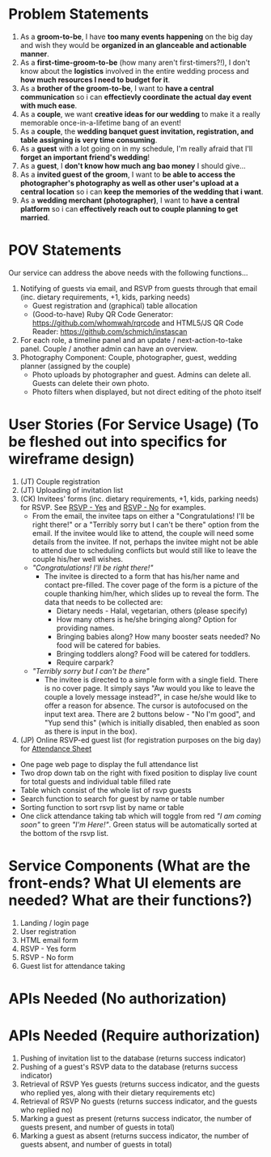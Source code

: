 Problem Statements
==================
1.  As a __groom-to-be__, I have __too many events happening__ on the big day and wish they would be __organized in an glanceable and actionable manner__.
2.  As a __first-time-groom-to-be__ (how many aren't first-timers?!), I don't know about the __logistics__ involved in the entire wedding process and __how much resources I need to budget for it__.
3.  As a __brother of the groom-to-be__, I want to __have a central communication__ so i can __effectievly coordinate the actual day event with much ease__.
4.  As a __couple__, we want __creative ideas for our wedding__ to make it a really memorable once-in-a-lifetime bang of an event!
5.  As a __couple__, the __wedding banquet guest invitation, registration, and table assigning is very time consuming__.
6.  As a __guest__ with a lot going on in my schedule, I'm really afraid that I'll __forget an important friend's wedding__!
7.  As a __guest__, I __don't know how much ang bao money__ I should give...
8.  As a __invited guest of the groom__, I want to __be able to access the photographer's photography as well as other user's upload at a central location__ so i can __keep the memories of the wedding that i want__.
9.  As a __wedding merchant (photographer)__, I want to __have a central platform__ so i can __effectively reach out to couple planning to get married__.


POV Statements
==============
Our service can address the above needs with the following functions...
1.  Notifying of guests via email, and RSVP from guests through that email (inc. dietary requirements, +1, kids, parking needs)
    *   Guest registration and (graphical) table allocation
    *   (Good-to-have) Ruby QR Code Generator: https://github.com/whomwah/rqrcode and HTML5/JS QR Code Reader: https://github.com/schmich/instascan 
2.  For each role, a timeline panel and an update / next-action-to-take panel. Couple / another admin can have an overview.
3.  Photography Component: Couple, photographer, guest, wedding planner (assigned by the couple)
    *   Photo uploads by photographer and guest. Admins can delete all. Guests can delete their own photo.
    *   Photo filters when displayed, but not direct editing of the photo itself

User Stories (For Service Usage) (To be fleshed out into specifics for wireframe design)
========================================================================================
1. (JT) Couple registration
2. (JT) Uploading of invitation list
3. (CK) Invitees' forms (inc. dietary requirements, +1, kids, parking needs) for RSVP. See [RSVP - Yes](../Wireframes/RSVPYes.png?raw=true) and [RSVP - No](../Wireframes/RSVPNo.png?raw=true) for examples.
    *   From the email, the invitee taps on either a "Congratulations! I'll be right there!" or a "Terribly sorry but I can't be there" option from the email. If the invitee would like to attend, the couple will need some details from the invitee. If not, perhaps the invitee might not be able to attend due to scheduling conflicts but would still like to leave the couple his/her well wishes.
    *   *"Congratulations! I'll be right there!"*
        *   The invitee is directed to a form that has his/her name and contact pre-filled. The cover page of the form is a picture of the couple thanking him/her, which slides up to reveal the form. The data that needs to be collected are:
            *   Dietary needs - Halal, vegetarian, others (please specify)
            *   How many others is he/she bringing along? Option for providing names.
            *   Bringing babies along? How many booster seats needed? No food will be catered for babies.
            *   Bringing toddlers along? Food will be catered for toddlers.
            *   Require carpark?
    *   *"Terribly sorry but I can't be there"*
        *   The invitee is directed to a simple form with a single field. There is no cover page. It simply says "Aw would you like to leave the couple a lovely message instead?", in case he/she would like to offer a reason for absence. The cursor is autofocused on the input text area. There are 2 buttons below - "No I'm good", and "Yup send this" (which is initially disabled, then enabled as soon as there is input in the box).
4. (JP) Online RSVP-ed guest list (for registration purposes on the big day) for [Attendance Sheet](../Wireframes/attendanceSheet.png?raw=true)
* One page web page to display the full attendance list
* Two drop down tab on the right with fixed position to display live count for total guests and individual table filled rate
* Table which consist of the whole list of rsvp guests
* Search function to search for guest by name or table number
* Sorting function to sort rsvp list by name or table
* One click attendance taking tab which will toggle from red *"I am coming soon"* to green *"I'm Here!"*. Green status will be automatically sorted at the bottom of the rsvp list.

Service Components
(What are the front-ends?
What UI elements are needed?
What are their functions?)
============================
1.  Landing / login page
2.  User registration
3.  HTML email form
4.  RSVP - Yes form
5.  RSVP - No form
6.  Guest list for attendance taking


APIs Needed (No authorization)
==============================


APIs Needed (Require authorization)
=======================================
1.  Pushing of invitation list to the database (returns success indicator)
2.  Pushing of a guest's RSVP data to the database (returns success indicator)
3.  Retrieval of RSVP Yes guests (returns success indicator, and the guests who replied yes, along with their dietary requirements etc)
4.  Retrieval of RSVP No guests (returns success indicator, and the guests who replied no)
5.  Marking a guest as present (returns success indicator, the number of guests present, and number of guests in total)
6.  Marking a guest as absent (returns success indicator, the number of guests absent, and number of guests in total)
